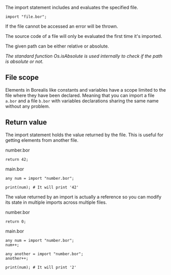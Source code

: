 The import statement includes and evaluates the specified file.

```borealis
import "file.bor";
```

If the file cannot be accessed an error will be thrown.

The source code of a file will only be evaluated the first time it's imported.

The given path can be either relative or absolute.

_The standard function Os.isAbsolute is used internally to check if the path is absolute or not._

## File scope

Elements in Borealis like constants and variables have a scope limited to the file where they have been declared. Meaning that you can import a file `a.bor` and a file `b.bor` with variables declarations sharing the same name without any problem.

## Return value

The import statement holds the value returned by the file. This is useful for getting elements from another file.

number.bor
```borealis
return 42;
```

main.bor
```borealis
any num = import "number.bor";

print(num); # It will print '42'
```

The value returned by an import is actually a reference so you can modify its state in multiple imports across multiple files.

number.bor
```borealis
return 0;
```

main.bor
```borealis
any num = import "number.bor";
num++;

any another = import "number.bor";
another++;

print(num); # It will print '2'
```
